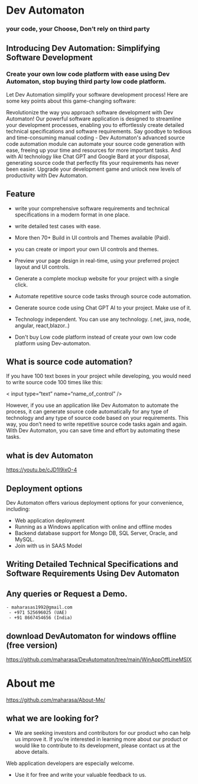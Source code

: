 # Dev Automaton 
### your code, your Choose, Don’t rely on third party


## Introducing Dev Automation: Simplifying Software Development 

 ### Create your own low code platform with ease using Dev Automaton, stop buying third party  low code platform.  

 Let Dev Automation simplify your software development process! Here are some key points about this game-changing software:

Revolutionize the way you approach software development with Dev Automaton! Our powerful software application is designed to streamline your development processes, enabling you to effortlessly create detailed technical specifications and software requirements. Say goodbye to tedious and time-consuming manual coding - Dev Automaton's advanced source code automation module can automate your source code generation with ease, freeing up your time and resources for more important tasks. And with AI technology like Chat GPT and Google Bard at your disposal, generating source code that perfectly fits your requirements has never been easier. Upgrade your development game and unlock new levels of productivity with Dev Automaton.
## Feature
- write your comprehensive software requirements and technical specifications in a modern format in one place.

- write detailed test cases with ease.

- More then 70+ Build in UI controls and Themes available (Paid).

- you can create or import your own UI controls and themes.

- Preview your page design in real-time, using your preferred project layout and UI controls.

- Generate a complete mockup website for your project with a single click.

- Automate repetitive source code tasks through source code automation.
- Generate source code using Chat GPT AI to your project. Make use of it.
- Technology independent. You can use any technology. (.net, java, node, angular, react,blazor..)
- Don't buy Low code platform instead of create your own low code platform using Dev-automaton.



## What is source code automation?
  If you have 100 text boxes in your project while developing, you would need to write source code 100 times like this:

< input type=“text” name=“name_of_control” />

However, if you use an application like Dev Automaton to automate the process, it can generate source code automatically for any type of technology and any type of source code based on your requirements. This way, you don’t need to write repetitive source code tasks again and again. With Dev Automaton, you can save time and effort by automating these tasks. 

## what is dev Automaton
  https://youtu.be/cJD1l9ixO-4

## Deployment options
  Dev Automaton offers various deployment options for your convenience, including:

 - Web application deployment
 - Running as a Windows application with online and offline modes
 - Backend database support for Mongo DB, SQL Server, Oracle, and MySQL.
 - Join with us in SAAS Model

## Writing Detailed Technical Specifications and Software Requirements Using Dev Automaton

## Any queries or Request a Demo. 
    - maharasas1992@gmail.com      
     - +971 525696025 (UAE)     
     - +91 8667454656 (India)


## download DevAutomaton for windows offline (free version)
https://github.com/maharasa/DevAutomaton/tree/main/WinAppOffLineMSIX

# About me
https://github.com/maharasa/About-Me/

## what we are looking for?
  - We are seeking investors and contributors for our product who can help us improve it. If you’re interested in learning more about our product or would like to contribute to its development, please contact us at the above details.     
    
     
 Web application developers are especially welcome.

 - Use it for free and write your valuable feedback to us.

  


